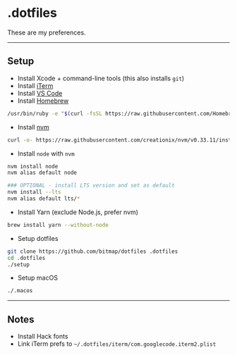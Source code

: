 # .dotfiles
These are my preferences.

----------
## Setup

- Install Xcode + command-line tools (this also installs `git`)
- Install [iTerm](https://www.iterm2.com/downloads.html)
- Install [VS Code](https://code.visualstudio.com/download)
- Install [Homebrew](https://brew.sh/)
```sh
/usr/bin/ruby -e "$(curl -fsSL https://raw.githubusercontent.com/Homebrew/install/master/install)"
```
- Install [nvm](https://github.com/creationix/nvm)
```sh
curl -o- https://raw.githubusercontent.com/creationix/nvm/v0.33.11/install.sh | bash
```
- Install `node` with `nvm`
```sh
nvm install node
nvm alias default node

### OPTIONAL - install LTS version and set as default
nvm install --lts
nvm alias default lts/*
```
- Install Yarn (exclude Node.js, prefer nvm)
```sh
brew install yarn --without-node
```
- Setup dotfiles
```sh
git clone https://github.com/bitmap/dotfiles .dotfiles
cd .dotfiles
./setup
```
- Setup macOS
```sh
./.macos
```
----------
## Notes

- Install Hack fonts
- Link iTerm prefs to `~/.dotfiles/iterm/com.googlecode.iterm2.plist`
